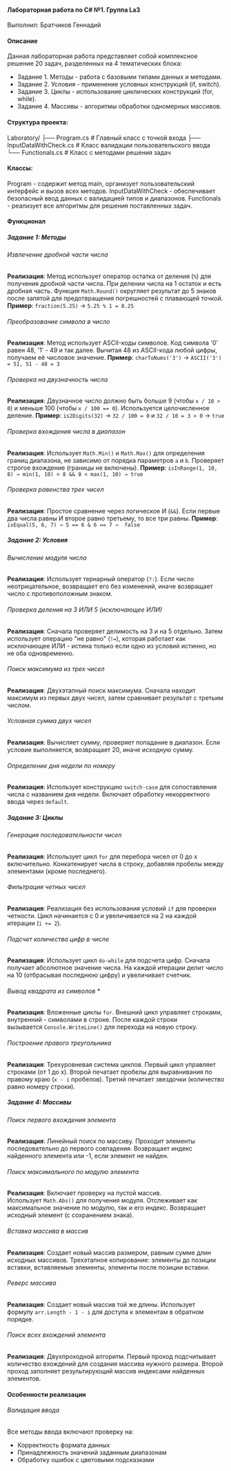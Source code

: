#### Лабораторная работа по C# №1. Группа La3
Выполнил: Братчиков Геннадий

#### Описание
Данная лабораторная работа представляет собой комплексное решение 20 задач, разделенных на 4 тематических блока:
* Задание 1. Методы - работа с базовыми типами данных и методами.
* Задание 2. Условия - применение условных конструкций (if, switch).
* Задание 3. Циклы - использование циклических конструкций (for, while).
* Задание 4. Массивы - алгоритмы обработки одномерных массивов.

#### Структура проекта:
Laboratory/
├── Program.cs            # Главный класс с точкой входа
├── InputDataWithCheck.cs # Класс валидации пользовательского ввода
└── Functionals.cs        # Класс с методами решения задач

#### Классы: 
Program - содержит метод main, организует пользовательский интерфейс и вызов всех методов.
InputDataWithCheck - обеспечивает безопасный ввод данных с валидацией типов и диапазонов.
Functionals - реализует все алгоритмы для решения поставленных задач.

#### Функционал

##### Задание 1: Методы
###### Извлечение дробной части числа
**Реализация**: Метод использует оператор остатка от деления (`%`) для получения дробной части числа. При делении числа на 1 остаток и есть дробная часть. Функция `Math.Round()` округляет результат до 5 знаков после запятой для предотвращения погрешностей с плавающей точкой.
**Пример**: `fraction(5.25)` → `5.25 % 1 = 0.25`

###### Преобразование символа в число
**Реализация**: Метод использует ASCII-коды символов. Код символа '0' равен 48, '1' - 49 и так далее. Вычитая 48 из ASCII-кода любой цифры, получаем её числовое значение.
**Пример**: `charToNums('3')` → `ASCII('3') = 51, 51 - 48 = 3`

###### Проверка на двузначность числа
**Реализация**: Двузначное число должно быть больше 9 (чтобы `x / 10 > 0`) и меньше 100 (чтобы `x / 100 == 0`). Используется целочисленное деление.
**Пример**: `is2Digits(32)` → `32 / 100 = 0` и `32 / 10 = 3 > 0` → `true`

###### Проверка вхождения числа в диапазон
**Реализация**: Использует `Math.Min()` и `Math.Max()` для определения границ диапазона, не зависимо от порядка параметров `a` и `b`. Проверяет строгое вхождение (границы не включены).
**Пример**: `isInRange(1, 10, 8) → min(1, 10) < 8 && 8 < max(1, 10) → true`

###### Проверка равенства трех чисел
**Реализация**: Простое сравнение через логическое И (`&&`). Если первые два числа равны И второе равно третьему, то все три равны.
**Пример**: `isEqual(5, 6, 7) → 5 == 6 & 6 == 7 →  false`
##### Задание 2: Условия
###### Вычисление модуля числа
**Реализация**: Использует тернарный оператор (`?:`). Если число неотрицательное, возвращает его без изменений, иначе возвращает число с противоположным знаком.

###### Проверка деления на 3 ИЛИ 5 (исключающее ИЛИ)
**Реализация**: Сначала проверяет делимость на 3 и на 5 отдельно. Затем использует операцию "не равно" (`!=`), которая работает как исключающее ИЛИ - истина только если одно из условий истинно, но не оба одновременно.

###### Поиск максимума из трех чисел
**Реализация**: Двухэтапный поиск максимума. Сначала находит максимум из первых двух чисел, затем сравнивает результат с третьим числом.

###### Условная сумма двух чисел
**Реализация**: Вычисляет сумму, проверяет попадание в диапазон. Если условие выполняется, возвращает 20, иначе исходную сумму.

###### Определение дня недели по номеру
**Реализация**: Использует конструкцию `switch-case` для сопоставления числа с названием дня недели. Включает обработку некорректного ввода через `default`.

##### Задание 3: Циклы
###### Генерация последовательности чисел
**Реализация**: Использует цикл `for` для перебора чисел от 0 до x включительно. Конкатенирует числа в строку, добавляя пробелы между элементами (кроме последнего).

###### Фильтрация четных чисел
**Реализация**:  Реализация без использования условий `if` для проверки четности. Цикл начинается с 0 и увеличивается на 2 на каждой итерации (`i += 2`).
###### Подсчет количества цифр в числе
**Реализация**: Использует цикл `do-while` для подсчета цифр. Сначала получает абсолютное значение числа. На каждой итерации делит число на 10 (отбрасывая последнюю цифру) и увеличивает счетчик.
###### Вывод квадрата из символов *
**Реализация**: Вложенные циклы `for`. Внешний цикл управляет строками, внутренний - символами в строке. После каждой строки вызывается `Console.WriteLine()` для перехода на новую строку.

###### Построение правого треугольника
**Реализация**: Трехуровневая система циклов. Первый цикл управляет строками (от 1 до x). Второй печатает пробелы для выравнивания по правому краю (`x - i` пробелов). Третий печатает звездочки (количество равно номеру строки).

##### Задание 4: Массивы
###### Поиск первого вхождения элемента
**Реализация**: Линейный поиск по массиву. Проходит элементы последовательно до первого совпадения. Возвращает индекс найденного элемента или -1, если элемент не найден.

###### Поиск максимального по модулю элемента
**Реализация**: Включает проверку на пустой массив. Использует `Math.Abs()` для получения модуля. Отслеживает как максимальное значение по модулю, так и его индекс. Возвращает исходный элемент (с сохранением знака).

###### Вставка массива в массив
**Реализация**: Создает новый массив размером, равным сумме длин исходных массивов. Трехэтапное копирование: элементы до позиции вставки, вставляемые элементы, элементы после позиции вставки.

###### Реверс массива
**Реализация**: Создает новый массив той же длины. Использует формулу `arr.Length - 1 - i` для доступа к элементам в обратном порядке.

###### Поиск всех вхождений элемента
**Реализация**: Двухпроходной алгоритм. Первый проход подсчитывает количество вхождений для создания массива нужного размера. Второй проход заполняет результирующий массив индексами найденных элементов.

#### Особенности реализации
###### Валидация ввода
Все методы ввода включают проверку на:
- Корректность формата данных
- Принадлежность значений заданным диапазонам
- Обработку ошибок с цветовыми подсказками
